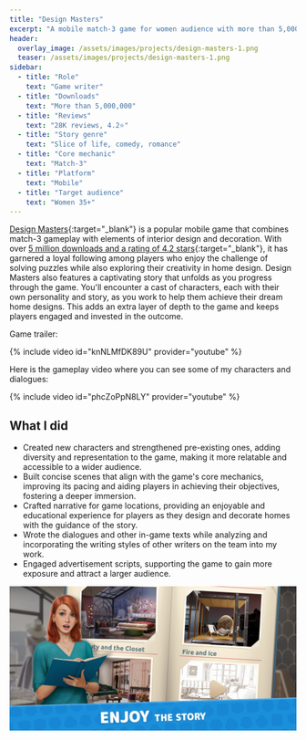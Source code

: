 ```yaml
---
title: "Design Masters"
excerpt: "A mobile match-3 game for women audience with more than 5,000,000 downloads and 28K reviews, 4.2⭐. Slice of life, comedy and romance genre"
header:
  overlay_image: /assets/images/projects/design-masters-1.png
  teaser: /assets/images/projects/design-masters-1.png
sidebar:
  - title: "Role"
    text: "Game writer"
  - title: "Downloads"
    text: "More than 5,000,000"
  - title: "Reviews"
    text: "28K reviews, 4.2⭐"
  - title: "Story genre"
    text: "Slice of life, comedy, romance"
  - title: "Core mechanic"
    text: "Match-3"
  - title: "Platform"
    text: "Mobile"
  - title: "Target audience"
    text: "Women 35+"
---
```

[Design Masters](https://playgendary.com/en/games/design-masters){:target="\_blank"} is a popular mobile game that combines match-3 gameplay with elements of interior design and decoration. With over [5 million downloads and a rating of 4.2 stars](https://play.google.com/store/apps/details?id=com.playgendary.homes){:target="\_blank"}, it has garnered a loyal following among players who enjoy the challenge of solving puzzles while also exploring their creativity in home design. Design Masters also features a captivating story that unfolds as you progress through the game. You'll encounter a cast of characters, each with their own personality and story, as you work to help them achieve their dream home designs. This adds an extra layer of depth to the game and keeps players engaged and invested in the outcome.

Game trailer:

{% include video id="knNLMfDK89U" provider="youtube" %}

Here is the gameplay video where you can see some of my characters and dialogues:

{% include video id="phcZoPpN8LY" provider="youtube" %}

## What I did

- Created new characters and strengthened pre-existing ones, adding diversity and representation to the game, making it more relatable and accessible to a wider audience.
- Built concise scenes that align with the game's core mechanics, improving its pacing and aiding players in achieving their objectives, fostering a deeper immersion.
- Crafted narrative for game locations, providing an enjoyable and educational experience for players as they design and decorate homes with the guidance of the story.
- Wrote the dialogues and other in-game texts while analyzing and incorporating the writing styles of other writers on the team into my work.
- Engaged advertisement scripts, supporting the game to gain more exposure and attract a larger audience.

![image-left](/assets/images/projects/design-masters-2.png)

